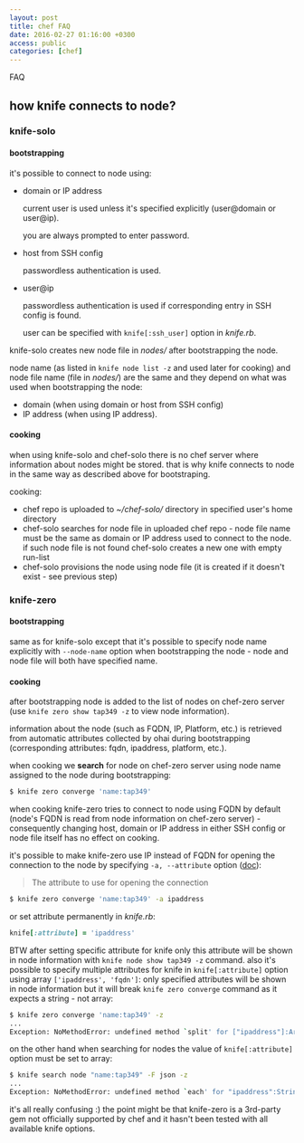 ```yaml
---
layout: post
title: chef FAQ
date: 2016-02-27 01:16:00 +0300
access: public
categories: [chef]
---
```


FAQ

<!-- more -->

## how knife connects to node?

### knife-solo

#### bootstrapping

it's possible to connect to node using:

- domain or IP address

  current user is used unless it's specified explicitly
  (user@domain or user@ip).

  you are always prompted to enter password.

- host from SSH config

  passwordless authentication is used.

- user@ip

  passwordless authentication is used if
  corresponding entry in SSH config is found.

  user can be specified with `knife[:ssh_user]` option in _knife.rb_.

knife-solo creates new node file in _nodes/_ after bootstrapping the node.

node name (as listed in `knife node list -z` and used later for cooking)
and node file name (file in _nodes/_) are the same and
they depend on what was used when bootstrapping the node:

  - domain (when using domain or host from SSH config)
  - IP address (when using IP address).

#### cooking

when using knife-solo and chef-solo there is no chef server where
information about nodes might be stored.
that is why knife connects to node in the same way as described above
for bootstraping.

cooking:

- chef repo is uploaded to _~/chef-solo/_ directory in
  specified user's home directory
- chef-solo searches for node file in uploaded chef repo -
  node file name must be the same as domain or IP address used
  to connect to the node. if such node file is not found
  chef-solo creates a new one with empty run-list
- chef-solo provisions the node using node file
  (it is created if it doesn't exist - see previous step)

### knife-zero

#### bootstrapping

same as for knife-solo except that it's possible to specify node name
explicitly with `--node-name` option when bootstrapping the node -
node and node file will both have specified name.

#### cooking

after bootstrapping node is added to the list of nodes on chef-zero
server (use `knife zero show tap349 -z` to view node information).

information about the node (such as FQDN, IP, Platform, etc.) is retrieved
from automatic attributes collected by ohai during bootstrapping
(corresponding attributes: fqdn, ipaddress, platform, etc.).

when cooking we **search** for node on chef-zero server using node name
assigned to the node during bootstrapping:

```sh
$ knife zero converge 'name:tap349'
```

when cooking knife-zero tries to connect to node using FQDN by default
(node's FQDN is read from node information on chef-zero server) -
consequently changing host, domain or IP address in
either SSH config or node file itself has no effect on cooking.

it's possible to make knife-zero use IP instead of FQDN for opening
the connection to the node by specifying `-a, --attribute` option
([doc](https://knife-zero.github.io/30_subcommands/)):

> The attribute to use for opening the connection

```sh
$ knife zero converge 'name:tap349' -a ipaddress
```

or set attribute permanently in _knife.rb_:

```ruby
knife[:attribute] = 'ipaddress'
```

BTW after setting specific attribute for knife only this attribute
will be shown in node information with `knife node show tap349 -z` command.
also it's possible to specify multiple attributes for knife in
`knife[:attribute]` option using array `['ipaddress', 'fqdn']`:
only specified attributes will be shown in node information but it will
break `knife zero converge` command as it expects a string - not array:

```sh
$ knife zero converge 'name:tap349' -z
...
Exception: NoMethodError: undefined method `split' for ["ipaddress"]:Array
```

on the other hand when searching for nodes the value of
`knife[:attribute]` option must be set to array:

```sh
$ knife search node "name:tap349" -F json -z
...
Exception: NoMethodError: undefined method `each' for "ipaddress":String
```

it's all really confusing :) the point might be that knife-zero is a
3rd-party gem not officially supported by chef and
it hasn't been tested with all available knife options.
